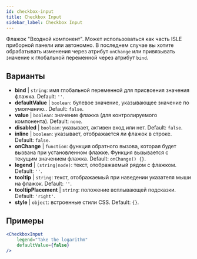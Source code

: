```yaml
---
id: checkbox-input
title: Checkbox Input
sidebar_label: Checkbox Input
---
```


Флажок "Входной компонент". Может использоваться как часть ISLE приборной панели или автономно. В последнем случае вы хотите обрабатывать изменения через атрибут `onChange` или привязывать значение к глобальной переменной через атрибут `bind`.

## Варианты

* __bind__ | `string`: имя глобальной переменной для присвоения значения флажка. Default: `''`.
* __defaultValue__ | `boolean`: булевое значение, указывающее значение по умолчанию.. Default: `false`.
* __value__ | `boolean`: значение флажка (для контролируемого компонента). Default: `none`.
* __disabled__ | `boolean`: указывает, активен вход или нет. Default: `false`.
* __inline__ | `boolean`: указывает, отображается ли флажок в строке. Default: `false`.
* __onChange__ | `function`: функция обратного вызова, которая будет вызвана при установленном флажке. Функция вызывается с текущим значением флажка. Default: `onChange() {}`.
* __legend__ | `(string|node)`: текст, отображаемый рядом с флажком. Default: `''`.
* __tooltip__ | `string`: текст, отображаемый при наведении указателя мыши на флажок. Default: `''`.
* __tooltipPlacement__ | `string`: положение всплывающей подсказки. Default: `'right'`.
* __style__ | `object`: встроенные стили CSS. Default: `{}`.


## Примеры

```jsx live
<CheckboxInput
    legend="Take the logarithm"
    defaultValue={false}
/>
```


